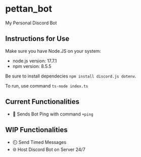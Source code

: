 # pettan_bot
My Personal Discord Bot

## Instructions for Use

Make sure you have Node.JS on your system:
- node.js version: 17.7.1
- npm version: 8.5.5

Be sure to install dependecies `npm install discord.js dotenv`.

To run, use command `ts-node index.ts`

## Current Functionalities
- 🏓 Sends Bot Ping with command `+ping`

## WIP Functionalities
- ⏲️ Send Timed Messages
- 🌐 Host Discord Bot on Server 24/7